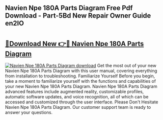 ## Navien Npe 180A Parts Diagram Free Pdf Download - Part-5Bd New Repair Owner Guide en2IO

# <h2><a href="http://dfkmfuf.blite.top/?on=Navien+Npe+180A+Parts+Diagram">🔗Download New 👉🔴 Navien Npe 180A Parts Diagram</a></h2>

[![Navien Npe 180A Parts Diagram download](https://i.imgur.com/lujVjoI.png)](http://dfkmfuf.blite.top/?on=Navien+Npe+180A+Parts+Diagram)
Get the most out of your new Navien Npe 180A Parts Diagram with this user manual, covering everything from installation to troubleshooting. Familiarize Yourself Before you begin, take a moment to familiarize yourself with the functions and capabilities of your new Navien Npe 180A Parts Diagram. Navien Npe 180A Parts Diagram advanced features include augmented reality, customizable profiles, automatic software updates, and voice recognition, all of which can be accessed and customized through the user interface. Please Don't Hesitate Navien Npe 180A Parts Diagram. Our customer support team is ready to answer your questions.
